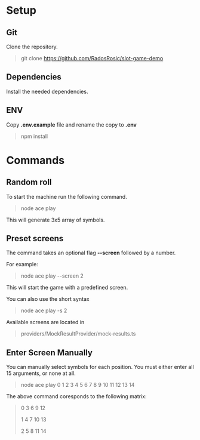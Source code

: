 # Setup

## Git

Clone the repository.

> git clone https://github.com/RadosRosic/slot-game-demo

## Dependencies

Install the needed dependencies.

## ENV

Copy **.env.example** file and rename the copy to **.env**

> npm install

# Commands

## Random roll

To start the machine run the following command.

> node ace play

This will generate 3x5 array of symbols.

## Preset screens

The command takes an optional flag **--screen** followed by a number.

For example:

> node ace play --screen 2

This will start the game with a predefined screen.

You can also use the short syntax

> node ace play -s 2

Available screens are located in

> providers/MockResultProvider/mock-results.ts

## Enter Screen Manually

You can manually select symbols for each position. You must either enter all 15 arguments, or none at all.

> node ace play 0 1 2 3 4 5 6 7 8 9 10 11 12 13 14

The above command coresponds to the following matrix:

> 0 3 6 9 12
>
> 1 4 7 10 13
>
> 2 5 8 11 14
